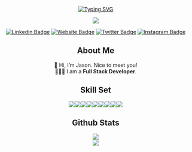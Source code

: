 <div align="center">

[![Typing SVG](https://readme-typing-svg.herokuapp.com?font=Georgia&size=25&center=true&lines=Hello!+My+name+is+Jason+Zeng;I+am+a+Software+Engineer;Nice+to+meet+you)](https://git.io/typing-svg)


![](https://komarev.com/ghpvc/?username=mister-zeng)

[![Linkedin Badge](https://img.shields.io/badge/-LinkedIn-0e76a8?style=flat-square&logo=Linkedin&logoColor=white)](https://www.linkedin.com/in/misterzeng/)
[![Website Badge](https://img.shields.io/badge/Website-3b5998?style=flat-square&logo=google-chrome&logoColor=white)](https://mister-zeng.github.io/Portfolio-Website/)
[![Twitter Badge](https://img.shields.io/badge/-Twitter-00acee?style=flat-square&logo=Twitter&logoColor=white)](https://www.twitter.com/misterzeng)
[![Instagram Badge](https://img.shields.io/badge/-Instagram-e4405f?style=flat-square&logo=Instagram&logoColor=white)](https://instagram.com/misterzeng/)

## About Me
 👋 Hi, I’m Jason. Nice to meet you!
 <br />
 🧑🏻‍💻 I am a <b>Full Stack Developer</b>. 

## Skill Set
<img src="https://img.icons8.com/color/30/000000/html-5--v1.png"/><img src="https://img.icons8.com/color/30/000000/css3.png"/><img src="https://img.icons8.com/color/30/000000/javascript--v1.png"/><img src="https://img.icons8.com/color/30/000000/react-native.png"/><img src="https://img.icons8.com/fluency/30/000000/node-js.png"/><img src="https://img.icons8.com/color/30/000000/git.png"/><img src="https://img.icons8.com/nolan/30/api-settings.png"/><img src="https://img.icons8.com/color/30/000000/mongodb.png"/><img src="https://img.icons8.com/color/30/000000/bootstrap.png"/>

## Github Stats
<img src="https://github-readme-stats.vercel.app/api?username=mister-zeng&show_icons=true&theme=dracula" />
<br />
<img src="https://github-readme-stats.vercel.app/api/top-langs/?username=mister-zeng&layout=compact" />
</div>
